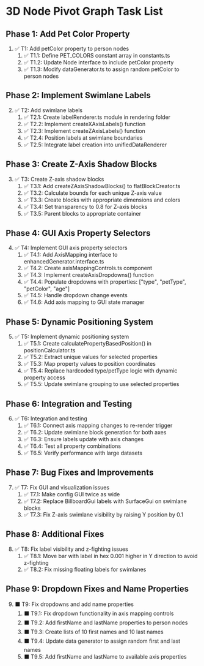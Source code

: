 # 3D Node Pivot Graph Task List

## Phase 1: Add Pet Color Property

1. ✅ T1: Add petColor property to person nodes
   1. ✅ T1.1: Define PET_COLORS constant array in constants.ts
   2. ✅ T1.2: Update Node interface to include petColor property
   3. ✅ T1.3: Modify dataGenerator.ts to assign random petColor to person nodes

## Phase 2: Implement Swimlane Labels

2. ✅ T2: Add swimlane labels
   1. ✅ T2.1: Create labelRenderer.ts module in rendering folder
   2. ✅ T2.2: Implement createXAxisLabels() function
   3. ✅ T2.3: Implement createZAxisLabels() function
   4. ✅ T2.4: Position labels at swimlane boundaries
   5. ✅ T2.5: Integrate label creation into unifiedDataRenderer

## Phase 3: Create Z-Axis Shadow Blocks

3. ✅ T3: Create Z-axis shadow blocks
   1. ✅ T3.1: Add createZAxisShadowBlocks() to flatBlockCreator.ts
   2. ✅ T3.2: Calculate bounds for each unique Z-axis value
   3. ✅ T3.3: Create blocks with appropriate dimensions and colors
   4. ✅ T3.4: Set transparency to 0.8 for Z-axis blocks
   5. ✅ T3.5: Parent blocks to appropriate container

## Phase 4: GUI Axis Property Selectors

4. ✅ T4: Implement GUI axis property selectors
   1. ✅ T4.1: Add AxisMapping interface to enhancedGenerator.interface.ts
   2. ✅ T4.2: Create axisMappingControls.ts component
   3. ✅ T4.3: Implement createAxisDropdowns() function
   4. ✅ T4.4: Populate dropdowns with properties: ["type", "petType", "petColor", "age"]
   5. ✅ T4.5: Handle dropdown change events
   6. ✅ T4.6: Add axis mapping to GUI state manager

## Phase 5: Dynamic Positioning System

5. ✅ T5: Implement dynamic positioning system
   1. ✅ T5.1: Create calculatePropertyBasedPosition() in positionCalculator.ts
   2. ✅ T5.2: Extract unique values for selected properties
   3. ✅ T5.3: Map property values to position coordinates
   4. ✅ T5.4: Replace hardcoded type/petType logic with dynamic property access
   5. ✅ T5.5: Update swimlane grouping to use selected properties

## Phase 6: Integration and Testing

6. ✅ T6: Integration and testing
   1. ✅ T6.1: Connect axis mapping changes to re-render trigger
   2. ✅ T6.2: Update swimlane block generation for both axes
   3. ✅ T6.3: Ensure labels update with axis changes
   4. ✅ T6.4: Test all property combinations
   5. ✅ T6.5: Verify performance with large datasets



## Phase 7: Bug Fixes and Improvements

7. ✅ T7: Fix GUI and visualization issues
   1. ✅ T7.1: Make config GUI twice as wide
   2. ✅ T7.2: Replace BillboardGui labels with SurfaceGui on swimlane blocks
   3. ✅ T7.3: Fix Z-axis swimlane visibility by raising Y position by 0.1

## Phase 8: Additional Fixes

8. ✅ T8: Fix label visibility and z-fighting issues
   1. ✅ T8.1: Move bar with label in hex 0.001 higher in Y direction to avoid z-fighting
   2. ✅ T8.2: Fix missing floating labels for swimlanes

## Phase 9: Dropdown Fixes and Name Properties

9. ⬛ T9: Fix dropdowns and add name properties
   1. ⬛ T9.1: Fix dropdown functionality in axis mapping controls
   2. ⬛ T9.2: Add firstName and lastName properties to person nodes
   3. ⬛ T9.3: Create lists of 10 first names and 10 last names
   4. ⬛ T9.4: Update data generator to assign random first and last names
   5. ⬛ T9.5: Add firstName and lastName to available axis properties